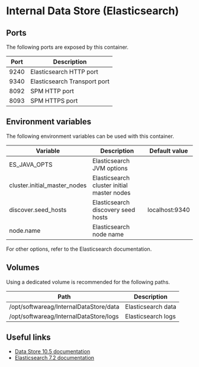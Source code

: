 # Internal Data Store (Elasticsearch)

## Ports

The following ports are exposed by this container.

| Port | Description |
| ---- | ----------- |
| 9240 | Elasticsearch HTTP port |
| 9340 | Elasticsearch Transport port |
| 8092 | SPM HTTP port |
| 8093 | SPM HTTPS port |

## Environment variables

The following environment variables can be used with this container.

| Variable | Description | Default value |
| -------- | ----------- | ------------- |
| ES_JAVA_OPTS | Elasticsearch JVM options | |
| cluster.initial_master_nodes | Elasticsearch cluster initial master nodes | |
| discover.seed_hosts | Elasticsearch discovery seed hosts | localhost:9340 |
| node.name | Elasticsearch node name | |

For other options, refer to the Elasticsearch documentation.

## Volumes

Using a dedicated volume is recommended for the following paths.

| Path | Description |
| ---- | ----------- |
| /opt/softwareag/InternalDataStore/data | Elasticsearch data |
| /opt/softwareag/InternalDataStore/logs | Elasticsearch logs |

## Useful links

- [Data Store 10.5 documentation](https://documentation.softwareag.com/webmethods/api_gateway/yai10-5/10-5_API_Gateway_webhelp/api-gateway-integrated-webhelp/_api_gtw_integrated_webhelp_diba2.1.010.html)
- [Elasticsearch 7.2 documentation](https://www.elastic.co/guide/en/elasticsearch/reference/7.2/settings.html)
